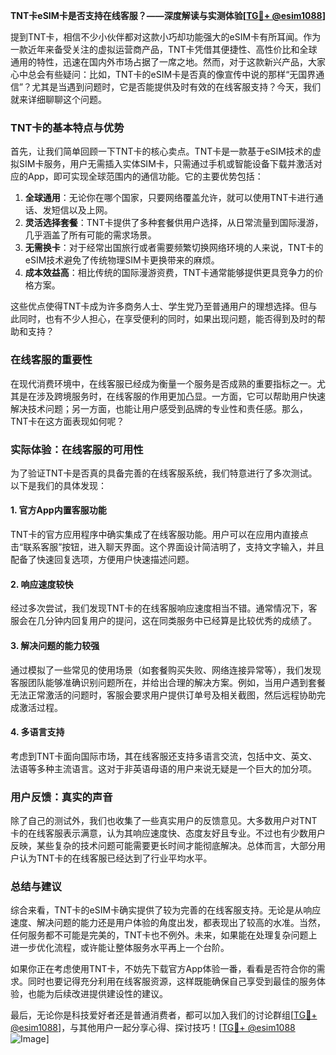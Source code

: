 **TNT卡eSIM卡是否支持在线客服？——深度解读与实测体验[[TG💪+ @esim1088](https://t.me/s/esim1088)]**

提到TNT卡，相信不少小伙伴都对这款小巧却功能强大的eSIM卡有所耳闻。作为一款近年来备受关注的虚拟运营商产品，TNT卡凭借其便捷性、高性价比和全球通用的特性，迅速在国内外市场占据了一席之地。然而，对于这款新兴产品，大家心中总会有些疑问：比如，TNT卡的eSIM卡是否真的像宣传中说的那样“无国界通信”？尤其是当遇到问题时，它是否能提供及时有效的在线客服支持？今天，我们就来详细聊聊这个问题。

### TNT卡的基本特点与优势

首先，让我们简单回顾一下TNT卡的核心卖点。TNT卡是一款基于eSIM技术的虚拟SIM卡服务，用户无需插入实体SIM卡，只需通过手机或智能设备下载并激活对应的App，即可实现全球范围内的通信功能。它的主要优势包括：

1. **全球通用**：无论你在哪个国家，只要网络覆盖允许，就可以使用TNT卡进行通话、发短信以及上网。
2. **灵活选择套餐**：TNT卡提供了多种套餐供用户选择，从日常流量到国际漫游，几乎涵盖了所有可能的需求场景。
3. **无需换卡**：对于经常出国旅行或者需要频繁切换网络环境的人来说，TNT卡的eSIM技术避免了传统物理SIM卡更换带来的麻烦。
4. **成本效益高**：相比传统的国际漫游资费，TNT卡通常能够提供更具竞争力的价格方案。

这些优点使得TNT卡成为许多商务人士、学生党乃至普通用户的理想选择。但与此同时，也有不少人担心，在享受便利的同时，如果出现问题，能否得到及时的帮助和支持？

### 在线客服的重要性

在现代消费环境中，在线客服已经成为衡量一个服务是否成熟的重要指标之一。尤其是在涉及跨境服务时，在线客服的作用更加凸显。一方面，它可以帮助用户快速解决技术问题；另一方面，也能让用户感受到品牌的专业性和责任感。那么，TNT卡在这方面表现如何呢？

### 实际体验：在线客服的可用性

为了验证TNT卡是否真的具备完善的在线客服系统，我们特意进行了多次测试。以下是我们的具体发现：

#### 1. 官方App内置客服功能
TNT卡的官方应用程序中确实集成了在线客服功能。用户可以在应用内直接点击“联系客服”按钮，进入聊天界面。这个界面设计简洁明了，支持文字输入，并且配备了快速回复选项，方便用户快速描述问题。

#### 2. 响应速度较快
经过多次尝试，我们发现TNT卡的在线客服响应速度相当不错。通常情况下，客服会在几分钟内回复用户的提问，这在同类服务中已经算是比较优秀的成绩了。

#### 3. 解决问题的能力较强
通过模拟了一些常见的使用场景（如套餐购买失败、网络连接异常等），我们发现客服团队能够准确识别问题所在，并给出合理的解决方案。例如，当用户遇到套餐无法正常激活的问题时，客服会要求用户提供订单号及相关截图，然后远程协助完成激活过程。

#### 4. 多语言支持
考虑到TNT卡面向国际市场，其在线客服还支持多语言交流，包括中文、英文、法语等多种主流语言。这对于非英语母语的用户来说无疑是一个巨大的加分项。

### 用户反馈：真实的声音

除了自己的测试外，我们也收集了一些真实用户的反馈意见。大多数用户对TNT卡的在线客服表示满意，认为其响应速度快、态度友好且专业。不过也有少数用户反映，某些复杂的技术问题可能需要更长时间才能彻底解决。总体而言，大部分用户认为TNT卡的在线客服已经达到了行业平均水平。

### 总结与建议

综合来看，TNT卡的eSIM卡确实提供了较为完善的在线客服支持。无论是从响应速度、解决问题的能力还是用户体验的角度出发，都表现出了较高的水准。当然，任何服务都不可能是完美的，TNT卡也不例外。未来，如果能在处理复杂问题上进一步优化流程，或许能让整体服务水平再上一个台阶。

如果你正在考虑使用TNT卡，不妨先下载官方App体验一番，看看是否符合你的需求。同时也要记得充分利用在线客服资源，这样既能确保自己享受到最佳的服务体验，也能为后续改进提供建设性的建议。

最后，无论你是科技爱好者还是普通消费者，都可以加入我们的讨论群组[[TG💪+ @esim1088](https://t.me/s/esim1088)]，与其他用户一起分享心得、探讨技巧！[[TG💪+ @esim1088](https://t.me/s/esim1088) ![Image](https://i.postimg.cc/4NQfJmqS/Snipaste-2025-05-13-00-14-12.png)]